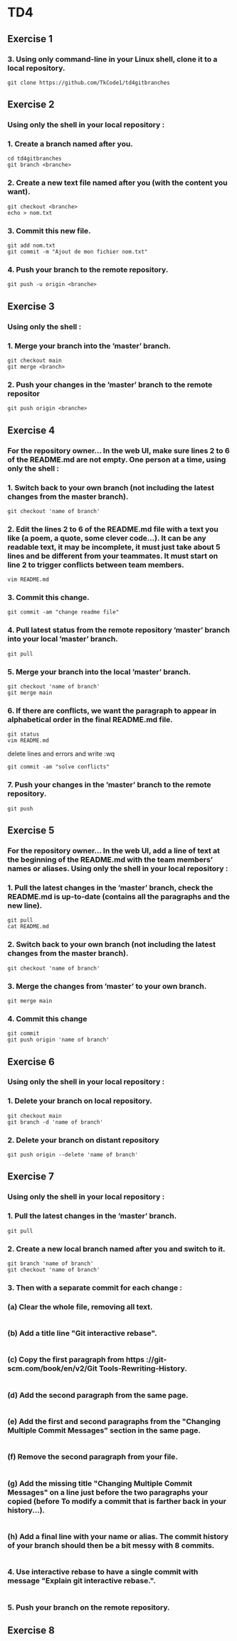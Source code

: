 
# TD4

## Exercise 1

### 3. Using only command-line in your Linux shell, clone it to a local repository.
```
git clone https://github.com/TkCode1/td4gitbranches
```
## Exercise 2

### Using only the shell in your local repository :
### 1. Create a branch named after you.
```
cd td4gitbranches
git branch <branche>
```
### 2. Create a new text file named after you (with the content you want).
```
git checkout <branche>
echo > nom.txt
```
### 3. Commit this new file.
```
git add nom.txt 
git commit -m "Ajout de mon fichier nom.txt"
```
### 4. Push your branch to the remote repository.
```
git push -u origin <branche>
```
## Exercise 3

### Using only the shell :
### 1. Merge your branch into the ’master’ branch.
```
git checkout main
git merge <branch>
```
### 2. Push your changes in the ’master’ branch to the remote repositor
```
git push origin <branche>
```


## Exercise 4

### For the repository owner... In the web UI, make sure lines 2 to 6 of the README.md are not empty. One person at a time, using only the shell :
### 1. Switch back to your own branch (not including the latest changes from the master branch).
```
git checkout 'name of branch'
```
### 2. Edit the lines 2 to 6 of the README.md file with a text you like (a poem, a quote, some clever code...). It can be any readable text, it may be incomplete, it must just take about 5 lines and be different from your teammates. It must start on line 2 to trigger conflicts between team members.
```
vim README.md
```
### 3. Commit this change.
```
git commit -am "change readme file"
```
### 4. Pull latest status from the remote repository ’master’ branch into your local ’master’ branch.
```
git pull
```
### 5. Merge your branch into the local ’master’ branch.
```
git checkout 'name of branch'
git merge main
```
### 6. If there are conflicts, we want the paragraph to appear in alphabetical order in the final README.md file.
```
git status
vim README.md
```
delete lines and errors and write :wq
```
git commit -am "solve conflicts"
```
### 7. Push your changes in the ’master’ branch to the remote repository.
```
git push
```
## Exercise 5

### For the repository owner... In the web UI, add a line of text at the beginning of the README.md with the team members’ names or aliases. Using only the shell in your local repository :
### 1. Pull the latest changes in the ’master’ branch, check the README.md is up-to-date (contains all the paragraphs and the new line).
```
git pull
cat README.md
```
### 2. Switch back to your own branch (not including the latest changes from the master branch).
```
git checkout 'name of branch'
```
### 3. Merge the changes from ’master’ to your own branch.
```
git merge main
```
### 4. Commit this change
```
git commit
git push origin 'name of branch'
```

## Exercise 6

### Using only the shell in your local repository :
### 1. Delete your branch on local repository.
```
git checkout main
git branch -d 'name of branch'
```
### 2. Delete your branch on distant repository
```
git push origin --delete 'name of branch'
```

## Exercise 7

### Using only the shell in your local repository :
### 1. Pull the latest changes in the ’master’ branch.
```
git pull
```
### 2. Create a new local branch named after you and switch to it.
```
git branch 'name of branch'
git checkout 'name of branch'
```
### 3. Then with a separate commit for each change :
### (a) Clear the whole file, removing all text.
```

```
### (b) Add a title line "Git interactive rebase".
```

```
### (c) Copy the first paragraph from https ://git-scm.com/book/en/v2/Git Tools-Rewriting-History.
```

```
### (d) Add the second paragraph from the same page.
```

```
### (e) Add the first and second paragraphs from the "Changing Multiple Commit Messages" section in the same page.
```

```
### (f) Remove the second paragraph from your file.
```

```
### (g) Add the missing title "Changing Multiple Commit Messages" on a line just before the two paragraphs your copied (before To modify a commit that is farther back in your history...).
```

```
### (h) Add a final line with your name or alias. The commit history of your branch should then be a bit messy with 8 commits.
```

```
### 4. Use interactive rebase to have a single commit with message "Explain git interactive rebase.".
```

```
### 5. Push your branch on the remote repository.

## Exercise 8
```

```
